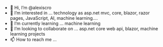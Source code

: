 - 👋 Hi, I’m @alexiscro
- 👀 I’m interested in ... technology as asp.net mvc, core, blazor, razor pages, JavaScript, AI, machine learning....
- 🌱 I’m currently learning ... machine learning
- 💞️ I’m looking to collaborate on ... asp.net core web api, blazor, machine learning projects
- 📫 How to reach me ...

<!---
alexiscro/alexiscro is a ✨ special ✨ repository because its `README.md` (this file) appears on your GitHub profile.
You can click the Preview link to take a look at your changes.
--->
